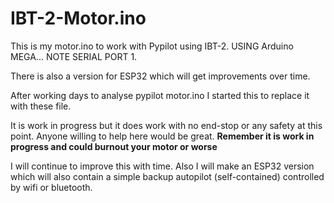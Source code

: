 # IBT-2-Motor.ino
This is my motor.ino to work with Pypilot using IBT-2. USING Arduino MEGA... NOTE SERIAL PORT 1.

There is also a version for ESP32 which will get improvements over time.

After working days to analyse pypilot motor.ino I started this to replace it with these file.

It is work in progress but it does work with no end-stop or any safety at this point.
Anyone willing to help here would be great.
<B> Remember it is work in progress and could burnout your motor or worse </B>

I will continue to improve this with time.
Also I will make an ESP32 version which will also contain a simple backup autopilot (self-contained) controlled by wifi or bluetooth.


